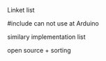 Linket list
<p>#include <list> can not use at Arduino</p>
<p>similary implementation list</p>
open source + sorting
  
